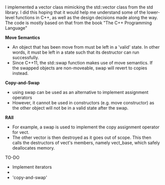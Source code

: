 I implemented a vector class mimicking the std::vector class from the std library. I did this hoping that it would help me understand some of the lower-level functions
in C++, as well as the design decisions made along the way. The code is mostly based on that from the book "The C++ Programming Language"

**Move Semantics**
- An object that has been move from must be left in a 'valid' state. In other words, it must be left in a state such that its destructor can run successfully. 
- Since C++11, the std::swap function makes use of move semantics. If the swapped objects are non-moveable, swap will revert to copies instead.

**Copy-and-Swap**
- using swap can be used as an alternative to implement assignment operators
- However, it cannot be used in constructors (e.g. move constructor) as the other object will not be in a valid state after the swap. 


**RAII**
- For example, a swap is used to implement the copy assignment operator for vect.
- The other vector is then destroyed as it goes out of scope. This then calls the destructors of vect's members, namely vect_base, which safely deallocates memory.


TO-DO
- Implement iterators
- 
- 'copy-and-swap'

